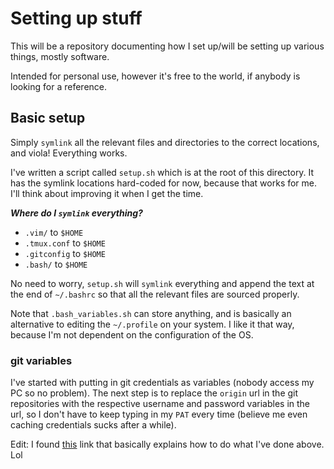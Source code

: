# Setting up stuff 

This will be a repository documenting how I set up/will be setting up various things, mostly software. 

Intended for personal use, however it's free to the world, if anybody is looking for a reference.

## Basic setup

Simply `symlink` all the relevant files and directories to the correct locations, and viola! Everything works.

I've written a script called `setup.sh` which is at the root of this directory. It has the symlink locations hard-coded for now, because that works for me. I'll think about improving it when I get the time.

***Where do I `symlink` everything?***

- `.vim/` to `$HOME`
- `.tmux.conf` to `$HOME`
- `.gitconfig` to `$HOME`
- `.bash/` to `$HOME`

No need to worry, `setup.sh` will `symlink` everything and append the text at the end of `~/.bashrc` so that all the relevant files are sourced properly.

Note that `.bash_variables.sh` can store anything, and is basically an alternative to editing the `~/.profile` on your system. I like it that way, because I'm not dependent on the configuration of the OS.


### git variables

I've started with putting in git credentials as variables (nobody access my PC so no problem). The next step is to replace the `origin` url in the git repositories with the respective username and password variables in the url, so I don't have to keep typing in my `PAT` every time (believe me even caching credentials sucks after a while).

Edit: I found [this](https://www.shellhacks.com/git-config-username-password-store-credentials/) link that basically explains how to do what I've done above. Lol
